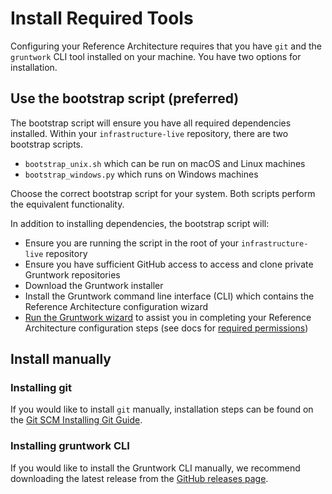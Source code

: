 # Install Required Tools

Configuring your Reference Architecture requires that you have `git` and the `gruntwork` CLI tool installed on your machine. You have two options for installation.

## Use the bootstrap script (preferred)

The bootstrap script will ensure you have all required dependencies installed. Within your `infrastructure-live` repository, there are two bootstrap scripts.
- `bootstrap_unix.sh` which can be run on macOS and Linux machines
- `bootstrap_windows.py` which runs on Windows machines

Choose the correct bootstrap script for your system. Both scripts perform the equivalent functionality.

In addition to installing dependencies, the bootstrap script will:
- Ensure you are running the script in the root of your `infrastructure-live` repository
- Ensure you have sufficient GitHub access to access and clone private Gruntwork repositories
- Download the Gruntwork installer
- Install the Gruntwork command line interface (CLI) which contains the Reference Architecture configuration wizard
- [Run the Gruntwork wizard](./run-the-wizard) to assist you in completing your Reference Architecture configuration steps (see docs for [required permissions](./run-the-wizard.md#required-permissions))

## Install manually

### Installing git
If you would like to install `git` manually, installation steps can be found on the [Git SCM Installing Git Guide](https://git-scm.com/book/en/v2/Getting-Started-Installing-Git).


### Installing gruntwork CLI
If you would like to install the Gruntwork CLI manually, we recommend downloading the latest release from the [GitHub releases page](https://github.com/gruntwork-io/gruntwork/releases).


<!-- ##DOCS-SOURCER-START
{
  "sourcePlugin": "local-copier",
  "hash": "dbe3d3b8ebd06409cacc75a22e26d031"
}
##DOCS-SOURCER-END -->
